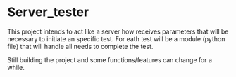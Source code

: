 # Server_tester

This project intends to act like a server how receives parameters that will be necessary to initiate an specific test. For eath test will be a module (python file) that will handle all needs to complete the test.

Still building the project and some functions/features can change for a while.
